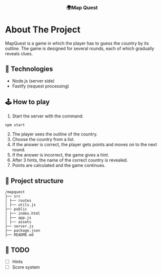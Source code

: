 <div align="center">
    <h3 align="center">🌍Map Quest</h3>
</div>

# About The Project

MapQuest is a game in which the player has to guess the country by its outline. The game is designed for several rounds, each of which gradually reveals clues.

## 🔧 Technologies

* Node.js (server side)
* Fastify (request processing)

## 🕹 How to play
1. Start the server with the command:
```
npm start
```
2. The player sees the outline of the country.
3. Choose the country from a list.
4. If the answer is correct, the player gets points and moves on to the next round.
5. If the answer is incorrect, the game gives a hint.
6. After 3 hints, the name of the correct country is revealed.
7. Points are calculated and the game continues.

## 📂 Project structure
```
/mapquest
├── src
│ ├── routes
│ ├── utils.js
├── public
│ ├── index.html
│ ├── app.js
│ ├── assets
├── server.js
├── package.json
├── README.md
```

## 📅 TODO
- [ ] Hints
- [ ] Score system

